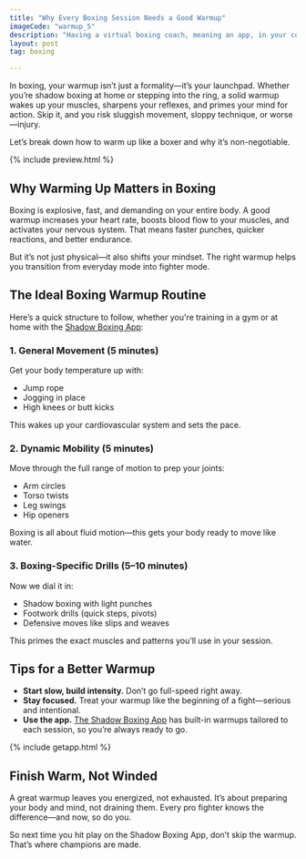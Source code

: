 ```yaml
---
title: "Why Every Boxing Session Needs a Good Warmup"
imageCode: "warmup_5"
description: "Having a virtual boxing coach, meaning an app, in your corner can be very helpful for many reasons."
layout: post
tag: boxing

---
```


In boxing, your warmup isn’t just a formality—it’s your launchpad. Whether you’re shadow boxing at home or stepping into the ring, a solid warmup wakes up your muscles, sharpens your reflexes, and primes your mind for action. Skip it, and you risk sluggish movement, sloppy technique, or worse—injury.

Let’s break down how to warm up like a boxer and why it’s non-negotiable.

{% include preview.html %}

## Why Warming Up Matters in Boxing

Boxing is explosive, fast, and demanding on your entire body. A good warmup increases your heart rate, boosts blood flow to your muscles, and activates your nervous system. That means faster punches, quicker reactions, and better endurance.

But it’s not just physical—it also shifts your mindset. The right warmup helps you transition from everyday mode into fighter mode.

## The Ideal Boxing Warmup Routine

Here’s a quick structure to follow, whether you're training in a gym or at home with the [Shadow Boxing App](/):

### 1. **General Movement (5 minutes)**

Get your body temperature up with:

- Jump rope
- Jogging in place
- High knees or butt kicks

This wakes up your cardiovascular system and sets the pace.

### 2. **Dynamic Mobility (5 minutes)**

Move through the full range of motion to prep your joints:

- Arm circles
- Torso twists
- Leg swings
- Hip openers

Boxing is all about fluid motion—this gets your body ready to move like water.

### 3. **Boxing-Specific Drills (5–10 minutes)**

Now we dial it in:

- Shadow boxing with light punches
- Footwork drills (quick steps, pivots)
- Defensive moves like slips and weaves

This primes the exact muscles and patterns you’ll use in your session.

## Tips for a Better Warmup

- **Start slow, build intensity.** Don’t go full-speed right away.
- **Stay focused.** Treat your warmup like the beginning of a fight—serious and intentional.
- **Use the app.** [The Shadow Boxing App](/) has built-in warmups tailored to each session, so you’re always ready to go.

{% include getapp.html %}

## Finish Warm, Not Winded

A great warmup leaves you energized, not exhausted. It’s about preparing your body and mind, not draining them. Every pro fighter knows the difference—and now, so do you.

So next time you hit play on the Shadow Boxing App, don’t skip the warmup. That’s where champions are made.